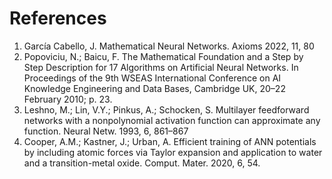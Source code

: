 # References
1. García Cabello, J. Mathematical Neural Networks. Axioms 2022, 11, 80
2. Popoviciu, N.; Baicu, F. The Mathematical Foundation and a Step by Step Description for 17 Algorithms on Artificial Neural Networks. In Proceedings of the 9th WSEAS International Conference on AI Knowledge Engineering and Data Bases, Cambridge UK, 20–22 February 2010; p. 23.
3. Leshno, M.; Lin, V.Y.; Pinkus, A.; Schocken, S. Multilayer feedforward networks with a nonpolynomial activation function can approximate any function. Neural Netw. 1993, 6, 861–867
4. Cooper, A.M.; Kastner, J.; Urban, A. Efficient training of ANN potentials by including atomic forces via Taylor expansion and application to water and a transition-metal oxide. Comput. Mater. 2020, 6, 54.